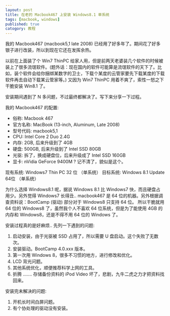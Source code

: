 ```yaml
---
layout: post
title: 在老的 Macbook467 上安装 Windows8.1 单系统 
tags: [macbook, windows]
published: true
catogory: 教程
---
```


我的 Macbook467 (macbook5,1 late 2008) 已经用了好多年了。期间花了好多银子进行改装，所以到现在它还在发挥余热。

以前在上面装了个 Win7 ThinPC 给家人用，但是前两天老婆装几个软件的时候被装上了很多流氓软件。(题外话：现在国内的软件可能算是流氓软件的天下了。比如，装个软件会给你捆绑某数字的卫士，下载个某度的云管家要先下载某度的下载软件再去自动下载某云管家等。) 又因为 Win7 ThinPC 用着不爽了，索性一怒之下干脆安装 Win8.1 了。
<!--more-->

安装期间遇到了 N 多问题，不过最终都解决了。写下来分享一下过程。

我的 Macbook467 的配置:

- 俗称: Macbook 467
- 官方名称: MacBook (13-inch, Aluminum, Late 2008)
- 型号代码: macbook5,1
- CPU: Intel Core 2 Duo 2.4G
- 内存: 2GB, 后来升级到了 4GB
- 硬盘: 500GB, 后来升级到了 Intel SSD 80GB
- 光驱: 拆了，换成硬盘位，后来升级成了 Intel SSD 160GB
- 显卡: nVidia GeForce 9400M ? 记不清了，貌似是这个。

现有系统: Windows7 Thin PC 32 位 （单系统）
目标系统: Windows 8.1 Update 64位 （单系统）

为什么选择 Windows8.1 呢，据说 Windows 8.1 比 Windows7 快，而且硬盘占用少。另外觉得 Windows7 长得丑..
macbook467 是 64 位的机器。另外根据调查资料说：BootCamp (驱动) 部分对于 Windows8 只支持 64 位。
所以干脆就用 64 位的 Windows8 了，虽然我个人不喜欢 64 位系统，但是为了能使用 4GB 的内存和 Windows8，还是不得不用 64 位的 Windows 了。

安装过程真的是好麻烦.. 先列一下遇到的问题:

1. 启动安装，由于光驱被 SSD 占用了，所以需要 U 盘启动。这个失败了无数次。
2. 安装驱动。BootCamp 4.0.xxx 版本。
3. 第一次用 Windows 8，很多不习惯的地方，进行修改和优化。
4. LCD 背光问题。
5. 其他系统优化，顺便推荐科学上网的工具。
6. 折腾 ....... 存储备份资料的 iPod Video 坏了，悲剧，九牛二虎之力才把资料找回来。

安装完未解决的问题:
1. 开机长时间白屏问题。
2. 有个协处理的驱动没有安装。

